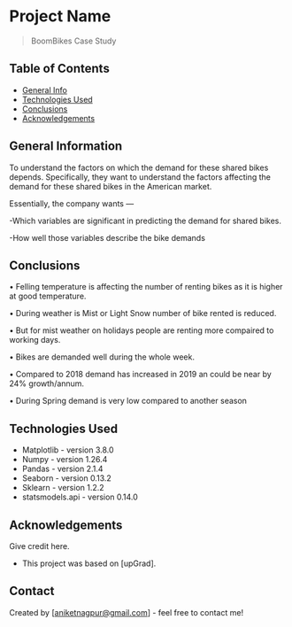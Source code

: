 # Project Name
> BoomBikes  Case Study


## Table of Contents
* [General Info](#general-information)
* [Technologies Used](#technologies-used)
* [Conclusions](#conclusions)
* [Acknowledgements](#acknowledgements)

<!-- You can include any other section that is pertinent to your problem -->

## General Information
To understand the factors on which the demand for these shared bikes depends. Specifically, they want to understand the factors affecting the demand for these shared bikes in the American market. 

Essentially, the company wants —


-Which variables are significant in predicting the demand for shared bikes.

-How well those variables describe the bike demands

<!-- You don't have to answer all the questions - just the ones relevant to your project. -->

## Conclusions
•	Felling temperature is affecting the number of renting bikes as it is higher at good temperature.

•	During weather is Mist or Light Snow  number of bike rented is reduced.

•	But for mist weather on holidays people are renting more compaired to working days.

•	Bikes are demanded well during the whole week.

•	Compared to 2018 demand has increased in 2019 an could be near by 24% growth/annum. 

•	During Spring demand is very low compared to another season


## Technologies Used
- Matplotlib - version 3.8.0
- Numpy - version 1.26.4
- Pandas - version 2.1.4
- Seaborn - version 0.13.2
- Sklearn - version 1.2.2
- statsmodels.api - version 0.14.0
## Acknowledgements
Give credit here.
- This project was based on [upGrad].


## Contact
Created by [aniketnagpur@gmail.com] - feel free to contact me!

